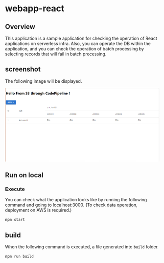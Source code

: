 # webapp-react

## Overview

This application is a sample application for checking the operation of React applications on serverless infra.
Also, you can operate the DB within the application, and you can check the operation of batch processing by selecting records that will fail in batch processing.

## screenshot

The following image will be displayed.

![Screenshot](./docs/images/screenshot.png)

## Run on local

### Execute

You can check what the application looks like by running the following command and going to localhost:3000. (To check data operation, deployment on AWS is required.)

```sh
npm start
```

## build

When the following command is executed, a file generated into `build` folder.

```sh
npm run build
```